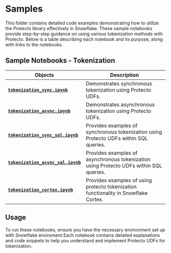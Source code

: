 # Samples

This folder contains detailed code examples demonstrating how to utilize the Protecto library effectively in Snowflake. These sample notebooks provide step-by-step guidance on using various tokenization methods with Protecto. Below is a table describing each notebook and its purpose, along with links to the notebooks.

## Sample Notebooks -  Tokenization

| **Objects**                                 | **Description**                                                                                     |
|---------------------------------------------|-----------------------------------------------------------------------------------------------------|
| [**`tokenization_sync.ipynb`**](./tokenization_sync.ipynb)        | Demonstrates synchronous tokenization using Protecto UDFs.                                          |
| [**`tokenization_async.ipynb`**](./tokenization_async.ipynb)       | Demonstrates asynchronous tokenization using Protecto UDFs.                                         |
| [**`tokenization_sync_sql.ipynb`**](./tokenization_sync_sql.ipynb)    | Provides examples of synchronous tokenization using Protecto UDFs within SQL queries.                |
| [**`tokenization_async_sql.ipynb`**](./tokenization_async_sql.ipynb)   | Provides examples of asynchronous tokenization using Protecto UDFs within SQL queries.               |
| [**`tokenization_cortex.ipynb`**](./tokenization_cortex.ipynb)   | Provides examples of using protecto tokenization functionality in Snowflake Cortex.               |


## Usage

To run these notebooks, ensure you have the necessary environment set up with Snowflake enviroment.Each notebook contains detailed explanations and code snippets to help you understand and implement Protecto UDFs for tokenization.


